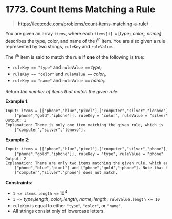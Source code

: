 # 1773. Count Items Matching a Rule

> <https://leetcode.com/problems/count-items-matching-a-rule/>

You are given an array `items`, where each `items[i] =`
[$type_i$, $color_i$, $name_i$]
describes the type, color, and name of the $i^{th}$ item. You are also given a
rule represented by two strings, `ruleKey` and `ruleValue`.

The $i^{th}$ item is said to match the rule if **one** of the following is true:

- `ruleKey == "type"` and `ruleValue ==` $type_i$.
- `ruleKey == "color"` and `ruleValue ==` $color_i$.
- `ruleKey == "name"` and `ruleValue ==` $name_i$.

Return *the number of items that match the given rule*.

**Example 1**:

```txt
Input: items = [["phone","blue","pixel"],["computer","silver","lenovo"],
    ["phone","gold","iphone"]], ruleKey = "color", ruleValue = "silver"
Output: 1
Explanation: There is only one item matching the given rule, which is
    ["computer","silver","lenovo"].
```

**Example 2**:

```txt
Input: items = [["phone","blue","pixel"],["computer","silver","phone"],
    ["phone","gold","iphone"]], ruleKey = "type", ruleValue = "phone"
Output: 2
Explanation: There are only two items matching the given rule, which are
    ["phone","blue","pixel"] and ["phone","gold","iphone"]. Note that the item
    ["computer","silver","phone"] does not match.
```

**Constraints**:

- `1 <= items.length <=` $10^4$
- `1 <=` $type_i.length$, $color_i.length$, $name_i.length$,
  `ruleValue.length <= 10`
- `ruleKey` is equal to either `"type"`, `"color"`, or `"name"`.
- All strings consist only of lowercase letters.
